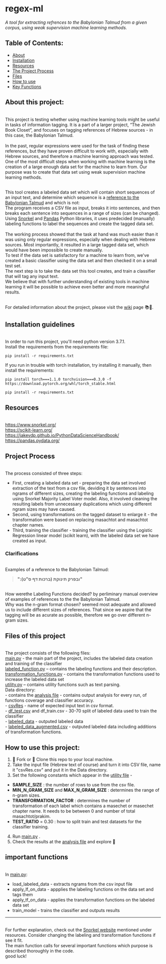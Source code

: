# regex-ml

*A tool for extracting refrences to the Babylonian Talmud from a given corpus, using weak supervision machine learning methods.*

## Table of Contents:
- [About](#about)
- [Installation](#installation)
- [Resources](#resources)
- [The Project Process](#process)
- [Files](#files)
- [How to use](#howto)
- [Key Functions](#functions)

<a name="about"/>

## About this project:

<br>This project is testing whether using machine learning tools might be useful in tasks of information tagging. It is a part of a larger project, “The Jewish Book Closet”, and focuses on tagging references of Hebrew sources - in this case, the Babylonian Talmud.
<br>
<br>In the past, regular expressions were used for the task of finding these references, but they have proven difficult to work with, especially with Hebrew sources, and therefore a machine learning approach was tested.
<br>One of the most difficult steps when working with machine learning is the creation of a large enough data set for the machine to learn from. Our purpose was to create that data set using weak supervision machine learning methods. 

<br>This tool creates a labeled data set which will contain short sequences of an input text, and determine which sequence is a [reference to the Babylonian Talmud](#clarifications) and which is not: 
<br>The program receives a CSV file as input, breaks it into sentences, and then breaks each sentence into sequences in a range of sizes (can be changed). Using [Snorkel](https://www.snorkel.org/) and [Pandas](https://pandas.pydata.org/) Python libraries, it uses predecided (manually) labeling functions to label the sequences and create the tagged data set.
<br>
<br>The working process showed that the task at hand was much easier than it was using only regular expressions, especially when dealing with Hebrew sources. Most importantly, it resulted in a large tagged data set, which would have been impossible to create manually.
<br>To test if the data set is satisfactory for a machine to learn from, we've created a basic classifier using the data set and then checked it on a small test set. 
<br>The next step is to take the data set this tool creates, and train a classifier that will tag any input text.
<br>We believe that with further understanding of existing tools in machine learning it will be possible to achieve even better and more meaningful results.

<br> For detailed information about the project, please visit the [wiki](https://github.com/TechnionTDK/regex-ml/wiki/Introduction) page 📚📜.

<a name="installation"/>

## Installation guidelines

<br>In order to run this project, you'll need python version 3.7.1.
<br>Install the requirements from the requirements file:
```
pip install -r requirements.txt
```
If you run in trouble with torch installation, try installing it manually, then install the requirements:
```
pip install torch===1.1.0 torchvision===0.3.0 -f https://download.pytorch.org/whl/torch_stable.html

pip install -r requirements.txt
```

<a name="resources"/>

## Resources
<br> https://www.snorkel.org/
<br> https://scikit-learn.org/
<br> https://jakevdp.github.io/PythonDataScienceHandbook/
<br> https://pandas.pydata.org/

<a name="process"/>

## Project Process
<br>The process consisted of three steps:
- First, creating a labeled data set - preparing the data set involved extraction of the text from a csv file, deviding it by sentences into ngrams of different sizes, creating the labeling functions and labeling using Snorkel Majority Label Voter model. Also, it involved cleaning the resulting labels from unnecessary duplications which using different ngram sizes may have caused. 
- Second, using transformations on the tagged dataset to enlarge it - the transformation were based on replacing masachtot and masachtot chapter names.
- Third, training the classifier - training the classifier using the Logistic Regression linear model (scikit learn), with
the labeled data set we have created as input.

<a name="clarifications"/>

 ### Clarifications
 
<br>Examples of a reference to the Babylonian Talmud: 
>**":ובפרק תינוקת (ברכות דף ס"ט)"**

<br>How werethe Labeling Functions decided? by perliminary manual overview of examples of references to the the Babylonian Talmud.
<br>Why was the n-gram format chosen? seemed most adequate and allowed us to include different sizes of references. That since we aspire that the tagging will be as acurate as possible, therefore we go over different n-gram sizes.

<a name="files"/>

## Files of this project

<br>The project consists of the following files:
<br>[main.py](main.py) - the main part of the project, includes the labeled data creation and training of the classifier
<br>[labeled_function.py](labeled_function.py) – contains the labeling functions and their description.
<br>[transformation_functions.py](transformation_function.py) - contains the transformation functions used to increase the labeled data set
<br>[utility.py](utility.py) – contains utility functions such as text parsing.
<br>Data directory:
<br> - contains the [analysis file](data/analysis.txt) - contains output analysis for every run, of functions coverage and classifier accuracy.
<br> - [csvRes](data/csvRes.csv) - name of expected input text in csv format. 
<br> - [df_test.csv](data/df_test.csv) and df_train.csv - 30-70 split of labeled data used to train the classifier
<br> - [labeled_data](data/labeled_data.csv) - outputed labeled data
<br>  - [labeled_data_augmented.csv](data/labeled_data_augmented.csv) - outputed labeled data including additions of transformation functions. 

 <a name="howto"/>
 
 ## How to use this project:
 
1. 🍴 Fork or 👯 Clone this repo to your local machine.
2. Take the input file (Hebrew text of course) and turn it into CSV file,  name it "csvRes.csv" and put it in the Data directory.
3. Set the following constants which appear in the [utility file](utility.py) -
* <b>SAMPLE_SIZE</b> : the number of rows to use from the csv file.
* <b>MIN_N_GRAM_SIZE</b> and <b>MAX_N_GRAM_SIZE</b> : determines the range of n-gram sizes.
* <b>TRANSFORMATION_FACTOR</b> : determines the number of transformation of each label which contains a masechet or masechet chapter  name. It needs to be between 0 and number of total masachtot/prakim.
* <b>TEST_RATIO</b> = 0.30 : how to split train and test datasets for the classifier training.
4. Run [main.py](main.py) .
5. Check the results at the [analysis file](data/analysis.txt) and explore 🔨 

 <a name="functions"/>
 
 ## important functions
 
 <br>In [main.py](main.py):
* load_labeled_data - extracts ngrams from the csv input file
* apply_lf_on_data - appplies the labeling functions on the data set and tags them
* apply_tf_on_data - applies the transformation functions on the labeled data set
* train_model - trains the classifier and outputs results
 ---
 <br> For further explanation, check out the [Snorkel website](https://www.snorkel.org/) mentioned under resources. Consider changing the labeling and transformation functions if see it fit.
 <br>The main function calls for several important functions which purpose is described thoroughly in the code.
 <br> good luck!
 
